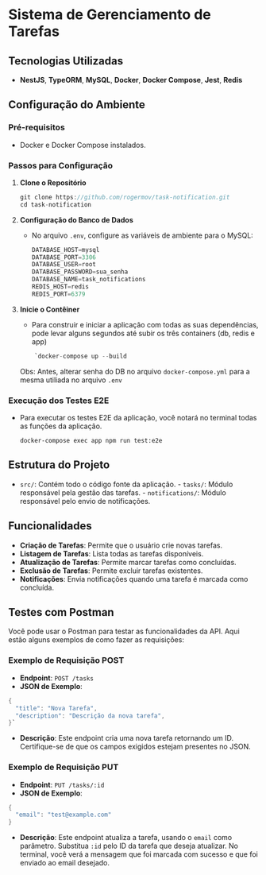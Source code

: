 
# Sistema de Gerenciamento de Tarefas

## Tecnologias Utilizadas

-   **NestJS**, **TypeORM**, **MySQL**, **Docker**, **Docker Compose**, **Jest**, **Redis**

## Configuração do Ambiente

### Pré-requisitos

-   Docker e Docker Compose instalados.

### Passos para Configuração

1.  **Clone o Repositório**
    ```csharp 
    git clone https://github.com/rogermov/task-notification.git
    cd task-notification
    ```
2.  **Configuração do Banco de Dados**
    
    -   No arquivo `.env`, configure as variáveis de ambiente para o MySQL:
    
        ```csharp
		DATABASE_HOST=mysql
        DATABASE_PORT=3306
        DATABASE_USER=root
        DATABASE_PASSWORD=sua_senha
        DATABASE_NAME=task_notifications
        REDIS_HOST=redis
        REDIS_PORT=6379
        ```
3.  **Inicie o Contêiner**
    
    -   Para construir e iniciar a aplicação com todas as suas dependências, pode levar alguns segundos até subir os três containers (db, redis e app)
    ```csharp 
	    `docker-compose up --build
	```
    
	Obs: Antes, alterar senha do DB no arquivo `docker-compose.yml` para a mesma utiliada no arquivo `.env`
	
### Execução dos Testes E2E

-   Para executar os testes E2E da aplicação, você notará no terminal todas as funções da aplicação.
		
		
	 	docker-compose exec app npm run test:e2e
		
## Estrutura do Projeto

   -    `src/`: Contém todo o código fonte da aplicação.
    -   `tasks/`: Módulo responsável pela gestão das tarefas.
    -   `notifications/`: Módulo responsável pelo envio de notificações.

## Funcionalidades

-   **Criação de Tarefas**: Permite que o usuário crie novas tarefas.
-   **Listagem de Tarefas**: Lista todas as tarefas disponíveis.
-   **Atualização de Tarefas**: Permite marcar tarefas como concluídas.
-   **Exclusão de Tarefas**: Permite excluir tarefas existentes.
-   **Notificações**: Envia notificações quando uma tarefa é marcada como concluída.

## Testes com Postman

Você pode usar o Postman para testar as funcionalidades da API. Aqui estão alguns exemplos de como fazer as requisições:

### Exemplo de Requisição POST

-   **Endpoint**: `POST /tasks`
-   **JSON de Exemplo**:
```csharp
{
  "title": "Nova Tarefa",
  "description": "Descrição da nova tarefa",
}` 
```
-   **Descrição**: Este endpoint cria uma nova tarefa retornando um ID. Certifique-se de que os campos exigidos estejam presentes no JSON.

### Exemplo de Requisição PUT

-   **Endpoint**: `PUT /tasks/:id`
-   **JSON de Exemplo**:

```csharp 
{
  "email": "test@example.com"
} 
```

-   **Descrição**: Este endpoint atualiza a tarefa, usando o `email` como parâmetro. Substitua `:id` pelo ID da tarefa que deseja atualizar. No terminal, você verá a mensagem que foi marcada com sucesso e que foi enviado ao email desejado.

